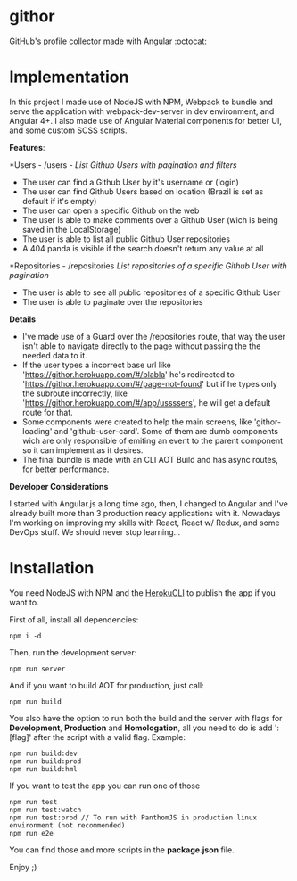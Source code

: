 # githor
GitHub's profile collector made with Angular :octocat:

# Implementation

In this project I made use of NodeJS with NPM, Webpack to bundle and serve the application with webpack-dev-server in dev environment, and Angular 4+. I also made use of Angular Material components for better UI, and some custom SCSS scripts.

**Features**:

*Users - /users - *List Github Users with pagination and filters*
* The user can find a Github User by it's username or (login)
* The user can find Github Users based on location (Brazil is set as default if it's empty)
* The user can open a specific Github on the web
* The user is able to make comments over a Github User (wich is being saved in the LocalStorage)
* The user is able to list all public Github User repositories
* A 404 panda is visible if the search doesn't return any value at all

*Repositories - /repositories *List repositories of a specific Github User with pagination*
* The user is able to see all public repositories of a specific Github User
* The user is able to paginate over the repositories

**Details**

* I've made use of a Guard over the /repositories route, that way the user isn't able to navigate directly to the page without passing the the needed data to it.
* If the user types a incorrect base url like 'https://githor.herokuapp.com/#/blabla' he's redirected to 'https://githor.herokuapp.com/#/page-not-found' but if he types only the subroute incorrectly, like 'https://githor.herokuapp.com/#/app/ussssers', he will get a default route for that.
* Some components were created to help the main screens, like 'githor-loading' and 'github-user-card'. Some of them are dumb components wich are only responsible of emiting an event to the parent component so it can implement as it desires.
* The final bundle is made with an CLI AOT Build and has async routes, for better performance. 

**Developer Considerations**

I started with Angular.js a long time ago, then, I changed to Angular and I've already built more than 3 production ready applications with it. Nowadays I'm working on improving my skills with React, React w/ Redux, and some DevOps stuff. We should never stop learning...

# Installation

You need NodeJS with NPM and the [HerokuCLI](https://devcenter.heroku.com/articles/getting-started-with-nodejs#set-up) to publish the app if you want to.

First of all, install all dependencies:
```
npm i -d
``` 
Then, run the development server:
```
npm run server
``` 
And if you want to build AOT for production, just call:
```
npm run build
``` 
You also have the option to run both the build and the server with flags for **Development**, **Production** and **Homologation**, all you need to do is add ':[flag]' after the script with a valid flag. Example:
```
npm run build:dev
npm run build:prod
npm run build:hml
``` 

If you want to test the app you can run one of those
```
npm run test
npm run test:watch
npm run test:prod // To run with PanthomJS in production linux environment (not recommended)
npm run e2e
``` 

You can find those and more scripts in the **package.json** file.

Enjoy ;)
